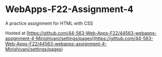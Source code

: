 # WebApps-F22-Assignment-4
A practice assignment for HTML with CSS

Hosted at [https://github.com/44-563-Web-Apps-F22/44563-webapps-assignment-4-Minishivani/settings/pages](https://github.com/44-563-Web-Apps-F22/44563-webapps-assignment-4-Minishivani/settings/pages)
